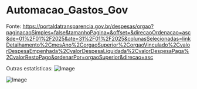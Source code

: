 # Automacao_Gastos_Gov

Fonte: https://portaldatransparencia.gov.br/despesas/orgao?paginacaoSimples=false&tamanhoPagina=&offset=&direcaoOrdenacao=asc&de=01%2F01%2F2025&ate=31%2F01%2F2025&colunasSelecionadas=linkDetalhamento%2CmesAno%2CorgaoSuperior%2CorgaoVinculado%2CvalorDespesaEmpenhada%2CvalorDespesaLiquidada%2CvalorDespesaPaga%2CvalorRestoPago&ordenarPor=orgaoSuperior&direcao=asc

Outras estatísticas:
![Image](https://github.com/user-attachments/assets/908ab443-c757-4d2b-9e56-c12913d03df8)

![Image](https://github.com/user-attachments/assets/5e233d01-c2ea-41eb-a66f-e7c50045512b)
